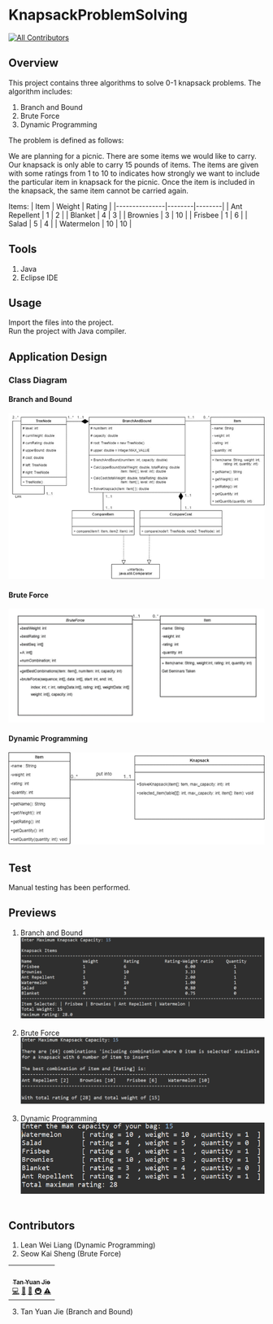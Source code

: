 # KnapsackProblemSolving
<!-- ALL-CONTRIBUTORS-BADGE:START - Do not remove or modify this section -->
[![All Contributors](https://img.shields.io/badge/all_contributors-1-orange.svg?style=flat-square)](#contributors-)
<!-- ALL-CONTRIBUTORS-BADGE:END -->

## Overview
This project contains three algorithms to solve 0-1 knapsack problems. The algorithm includes:<br>
1. Branch and Bound
2. Brute Force
3. Dynamic Programming
<p>The problem is defined as follows:</p>
<p>We are planning for a picnic. There are some items we would like to carry. Our knapsack is only able to carry 15 pounds of items. The items are given with some ratings from 1 to 10 to indicates how strongly we want to include the particular item in knapsack for the picnic. Once the item is included in the knapsack, the same item cannot be carried again.</p>

Items:
| Item          | Weight | Rating |
|---------------|--------|--------|
| Ant Repellent | 1      | 2      |
| Blanket       | 4      | 3      |
| Brownies      | 3      | 10     |
| Frisbee       | 1      | 6      |
| Salad         | 5      | 4      |
| Watermelon    | 10     | 10     |

## Tools
1. Java
2. Eclipse IDE

## Usage
Import the files into the project. <br>
Run the project with Java compiler.

## Application Design

### Class Diagram

#### Branch and Bound
<img src="previews/BranchAndBoundCD.png">

#### Brute Force
<img src="previews/BruteForceCD.png">

#### Dynamic Programming
<img src="previews/DynamicProgrammingCD.png">

## Test
Manual testing has been performed.

## Previews
1. Branch and Bound <br> <img src="previews/BranchAndBound.png"><br><br>
2. Brute Force <br> <img src="previews/BruteForce.png"><br><br>
3. Dynamic Programming <br> <img src="previews/DynamicProgramming.png"><br><br>

## Contributors
1. Lean Wei Liang (Dynamic Programming)
2. Seow Kai Sheng (Brute Force)
<!-- ALL-CONTRIBUTORS-LIST:START - Do not remove or modify this section -->
<!-- prettier-ignore-start -->
<!-- markdownlint-disable -->
<table>
  <tr>
    <td align="center"><a href="https://github.com/yuanjie8629"><img src="https://avatars.githubusercontent.com/u/86699785?v=4?s=100" width="100px;" alt=""/><br /><sub><b>Tan Yuan Jie</b></sub></a><br /><a href="https://github.com/yuanjie8629/Knapsack Problem Solving/commits?author=yuanjie8629" title="Code">💻</a> <a href="https://github.com/yuanjie8629/Knapsack Problem Solving/commits?author=yuanjie8629" title="Documentation">📖</a> <a href="#ideas-yuanjie8629" title="Ideas, Planning, & Feedback">🤔</a> <a href="#infra-yuanjie8629" title="Infrastructure (Hosting, Build-Tools, etc)">🚇</a> <a href="https://github.com/yuanjie8629/Knapsack Problem Solving/commits?author=yuanjie8629" title="Tests">⚠️</a></td>
  </tr>
</table>

<!-- markdownlint-restore -->
<!-- prettier-ignore-end -->

<!-- ALL-CONTRIBUTORS-LIST:END -->
3. Tan Yuan Jie (Branch and Bound)
